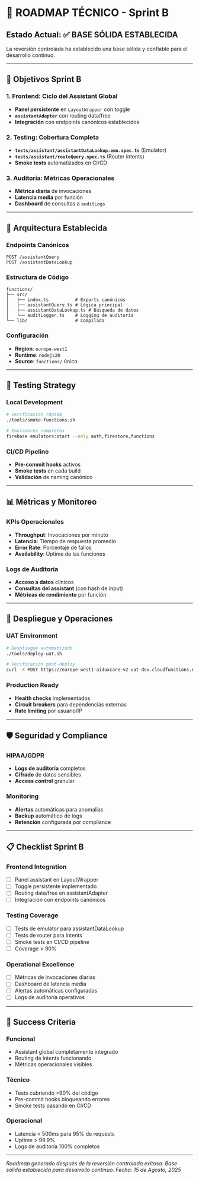 # 🧭 ROADMAP TÉCNICO - Sprint B

## **Estado Actual: ✅ BASE SÓLIDA ESTABLECIDA**

La reversión controlada ha establecido una base sólida y confiable para el desarrollo continuo.

---

## **🎯 Objetivos Sprint B**

### **1. Frontend: Ciclo del Assistant Global**
- **Panel persistente** en `LayoutWrapper` con toggle
- **`assistantAdapter`** con routing data/free
- **Integración** con endpoints canónicos establecidos

### **2. Testing: Cobertura Completa**
- **`tests/assistant/assistantDataLookup.emu.spec.ts`** (Emulator)
- **`tests/assistant/routeQuery.spec.ts`** (Router intents)
- **Smoke tests** automatizados en CI/CD

### **3. Auditoría: Métricas Operacionales**
- **Métrica diaria** de invocaciones
- **Latencia media** por función
- **Dashboard** de consultas a `auditLogs`

---

## **🔧 Arquitectura Establecida**

### **Endpoints Canónicos**
```
POST /assistantQuery
POST /assistantDataLookup
```

### **Estructura de Código**
```
functions/
├── src/
│   ├── index.ts          # Exports canónicos
│   ├── assistantQuery.ts # Lógica principal
│   ├── assistantDataLookup.ts # Búsqueda de datos
│   └── auditLogger.ts    # Logging de auditoría
└── lib/                  # Compilado
```

### **Configuración**
- **Region**: `europe-west1`
- **Runtime**: `nodejs20`
- **Source**: `functions/` único

---

## **🧪 Testing Strategy**

### **Local Development**
```bash
# Verificación rápida
./tools/smoke-functions.sh

# Emuladores completos
firebase emulators:start --only auth,firestore,functions
```

### **CI/CD Pipeline**
- **Pre-commit hooks** activos
- **Smoke tests** en cada build
- **Validación** de naming canónico

---

## **📊 Métricas y Monitoreo**

### **KPIs Operacionales**
- **Throughput**: Invocaciones por minuto
- **Latencia**: Tiempo de respuesta promedio
- **Error Rate**: Porcentaje de fallos
- **Availability**: Uptime de las funciones

### **Logs de Auditoría**
- **Acceso a datos** clínicos
- **Consultas del assistant** (con hash de input)
- **Métricas de rendimiento** por función

---

## **🚀 Despliegue y Operaciones**

### **UAT Environment**
```bash
# Despliegue automatizado
./tools/deploy-uat.sh

# Verificación post-deploy
curl -X POST https://europe-west1-aiduxcare-v2-uat-dev.cloudfunctions.net/assistantQuery
```

### **Production Ready**
- **Health checks** implementados
- **Circuit breakers** para dependencias externas
- **Rate limiting** por usuario/IP

---

## **🛡️ Seguridad y Compliance**

### **HIPAA/GDPR**
- **Logs de auditoría** completos
- **Cifrado** de datos sensibles
- **Access control** granular

### **Monitoring**
- **Alertas** automáticas para anomalías
- **Backup** automático de logs
- **Retención** configurada por compliance

---

## **📋 Checklist Sprint B**

### **Frontend Integration**
- [ ] Panel assistant en LayoutWrapper
- [ ] Toggle persistente implementado
- [ ] Routing data/free en assistantAdapter
- [ ] Integración con endpoints canónicos

### **Testing Coverage**
- [ ] Tests de emulator para assistantDataLookup
- [ ] Tests de router para intents
- [ ] Smoke tests en CI/CD pipeline
- [ ] Coverage > 90%

### **Operational Excellence**
- [ ] Métricas de invocaciones diarias
- [ ] Dashboard de latencia media
- [ ] Alertas automáticas configuradas
- [ ] Logs de auditoría operativos

---

## **🎯 Success Criteria**

### **Funcional**
- Assistant global completamente integrado
- Routing de intents funcionando
- Métricas operacionales visibles

### **Técnico**
- Tests cubriendo >90% del código
- Pre-commit hooks bloqueando errores
- Smoke tests pasando en CI/CD

### **Operacional**
- Latencia < 500ms para 95% de requests
- Uptime > 99.9%
- Logs de auditoría 100% completos

---

*Roadmap generado después de la reversión controlada exitosa.*
*Base sólida establecida para desarrollo continuo.*
*Fecha: 15 de Agosto, 2025*
